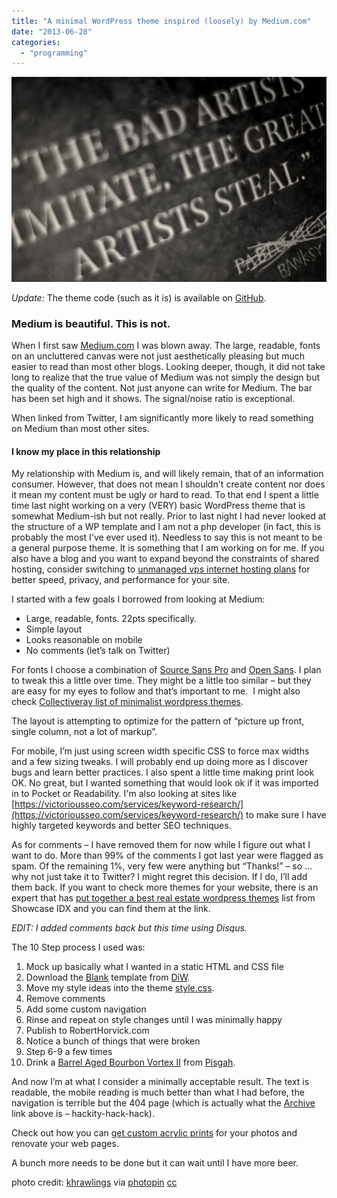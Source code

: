 ```yaml
---
title: "A minimal WordPress theme inspired (loosely) by Medium.com"
date: "2013-06-28"
categories: 
  - "programming"
---
```


![The bad artists imitate, the great artists steal](/images/archive/great-artists-steal.jpg)

_Update:_ The theme code (such as it is) is available on [GitHub](https://github.com/bubbafat/SimplyReadable).

### Medium is beautiful. This is not.

When I first saw [Medium.com](http://medium.com) I was blown away. The large, readable, fonts on an uncluttered canvas were not just aesthetically pleasing but much easier to read than most other blogs. Looking deeper, though, it did not take long to realize that the true value of Medium was not simply the design but the quality of the content. Not just anyone can write for Medium. The bar has been set high and it shows. The signal/noise ratio is exceptional.

When linked from Twitter, I am significantly more likely to read something on Medium than most other sites.

#### I know my place in this relationship

My relationship with Medium is, and will likely remain, that of an information consumer. However, that does not mean I shouldn't create content nor does it mean my content must be ugly or hard to read. To that end I spent a little time last night working on a very (VERY) basic WordPress theme that is somewhat Medium-ish but not really. Prior to last night I had never looked at the structure of a WP template and I am not a php developer (in fact, this is probably the most I've ever used it). Needless to say this is not meant to be a general purpose theme. It is something that I am working on for me. If you also have a blog and you want to expand beyond the constraints of shared hosting, consider switching to [unmanaged vps internet hosting plans](https://www.knownhost.com/vps-hosting.html) for better speed, privacy, and performance for your site.

I started with a few goals I borrowed from looking at Medium:

- Large, readable, fonts. 22pts specifically.
- Simple layout
- Looks reasonable on mobile
- No comments (let’s talk on Twitter)

For fonts I choose a combination of [Source Sans Pro](http://www.google.com/fonts/specimen/Source+Sans+Pro) and [Open Sans](http://www.google.com/fonts/specimen/Open+Sans). I plan to tweak this a little over time. They might be a little too similar – but they are easy for my eyes to follow and that’s important to me.  I might also check [Collectiveray list of minimalist wordpress themes](https://www.collectiveray.com/minimalist-wordpress-themes).

The layout is attempting to optimize for the pattern of “picture up front, single column, not a lot of markup”.

For mobile, I’m just using screen width specific CSS to force max widths and a few sizing tweaks. I will probably end up doing more as I discover bugs and learn better practices. I also spent a little time making print look OK. No great, but I wanted something that would look ok if it was imported in to Pocket or Readability. I'm also looking at sites like [https://victoriousseo.com/services/keyword-research/](https://victoriousseo.com/services/keyword-research/) to make sure I have highly targeted keywords and better SEO techniques.

As for comments – I have removed them for now while I figure out what I want to do. More than 99% of the comments I got last year were flagged as spam. Of the remaining 1%, very few were anything but “Thanks!” – so … why not just take it to Twitter? I might regret this decision. If I do, I’ll add them back. If you want to check more themes for your website, there is an expert that has [put together a best real estate wordpress themes](https://showcaseidx.com/the-11-best-wordpress-themes-for-real-estate-websites/) list from Showcase IDX and you can find them at the link.

_EDIT: I added comments back but this time using Disqus._

The 10 Step process I used was:

1. Mock up basically what I wanted in a static HTML and CSS file
2. Download the [Blank](http://themeclubhouse.digwp.com/index.php?wptheme=BLANK%20Theme) template from [DiW](http://digwp.com/).
3. Move my style ideas into the theme [style.css](http://www.roberthorvick.com/wp-content/themes/simplyreadable/style.css).
4. Remove comments
5. Add some custom navigation
6. Rinse and repeat on style changes until I was minimally happy
7. Publish to RobertHorvick.com
8. Notice a bunch of things that were broken
9. Step 6-9 a few times
10. Drink a [Barrel Aged Bourbon Vortex II](http://www.pisgahbrewing.com/beer/seasonal) from [Pisgah](http://www.pisgahbrewing.com/).

And now I’m at what I consider a minimally acceptable result. The text is readable, the mobile reading is much better than what I had before, the navigation is terrible but the 404 page (which is actually what the [Archive](http://roberthorvick.com/archive) link above is – hackity-hack-hack).

Check out how you can [get custom acrylic prints](https://www.bumblejax.com/custom-acrylic-prints/) for your photos and renovate your web pages.

A bunch more needs to be done but it can wait until I have more beer.

photo credit: [khrawlings](http://www.flickr.com/photos/khrawlings/3622143862/) via [photopin](http://photopin.com) [cc](http://creativecommons.org/licenses/by/2.0/)
